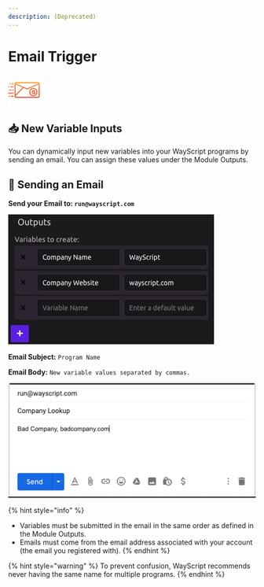 ```yaml
---
description: (Deprecated)
---
```


# Email Trigger

![Run your script by sending an email.](../../.gitbook/assets/email.png)

## 📥 New Variable Inputs

You can dynamically input new variables into your WayScript programs by sending an email. You can assign these values under the Module Outputs.

## 📧 Sending an Email

**Send your Email to: `run@wayscript.com`**

![](../../.gitbook/assets/screen-shot-2019-07-15-at-4.26.31-pm.png)

**Email Subject:** `Program Name`

**Email Body:** `New variable values separated by commas.`

![](../../.gitbook/assets/email%20%282%29.png)

{% hint style="info" %}
* Variables must be submitted in the email in the same order as defined in the Module Outputs.
* Emails must come from the email address associated with your account \(the email you registered with\).
{% endhint %}

{% hint style="warning" %}
To prevent confusion, WayScript recommends never having the same name for multiple programs. 
{% endhint %}

